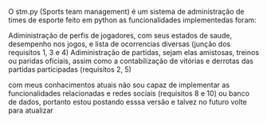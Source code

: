 O stm.py (Sports team management) é um sistema de administração de times de esporte feito em python 
as funcionalidades implementedas foram:

  Adiministração de perfis de jogadores, com seus estados de saude, desempenho nos jogos, e lista de ocorrencias diversas (junção dos requisitos 1, 3 e 4)
  Adiministração de partidas, sejam elas amistosas, treinos ou paridas oficiais, assim como a contabilização de vitórias e derrotas das partidas participadas (requisitos 2, 5)

com meus conhacimentos atuais não sou capaz de implementar as funcionalidades relacionadas e redes sociais (requisitos 8 e 10) ou banco de dados, portanto estou postando esssa versão e talvez no futuro volte para atualizar
